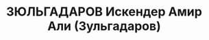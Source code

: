 ---
title: ЗЮЛЬГАДАРОВ Искендер Амир Али (Зульгадаров)
description: '1900 г.р., член ВКП(б), интендант 2 ранга, ЗакВО - Азербаджан.

  Арестован 27.08.1937.

  ВКВС - 13.10.1937, ВМН. Расстрелян 13.10.1937, Баку'
---